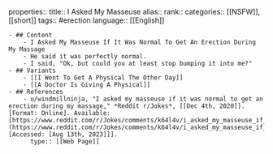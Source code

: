 properties::
title:: I Asked My Masseuse
alias::
rank::
categories:: [[NSFW]], [[short]]
tags:: #erection
language:: [[English]]

	- ## Content
		- I Asked My Masseuse If It Was Normal To Get An Erection During My Massage
		- He said it was perfectly normal.
		- I said, "Ok, but could you at least stop bumping it into me?"
	- ## Variants
		- [[I Went To Get A Physical The Other Day]]
		- [[A Doctor Is Giving A Physical]]
	- ## References
		- u/windmillninja, "I asked my masseuse if it was normal to get an erection during my massage," *Reddit r/Jokes*, [[Dec 4th, 2020]]. [Format: Online]. Available: [https://www.reddit.com/r/Jokes/comments/k64l4v/i_asked_my_masseuse_if_it_was_normal_to_get_an/](https://www.reddit.com/r/Jokes/comments/k64l4v/i_asked_my_masseuse_if_it_was_normal_to_get_an/). [Accessed: [Aug 13th, 2023]]].
		  type:: [[Web Page]]
